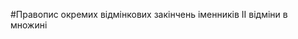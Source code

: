 #Правопис окремих вiдмiнкових закiнчень iменникiв II вiдмiни в множині

<!---<div class="center">
<img src="../pics/5/17.png" width="700px" class="center"/>
</div>
<br>

<div class="center">
<img src="../pics/5/18.png" width="700px" class="center"/>
</div>
<br>